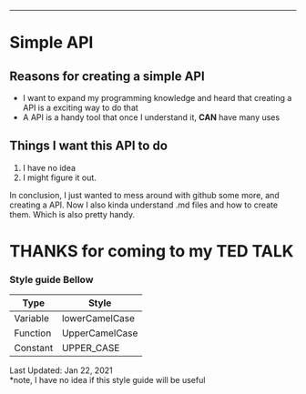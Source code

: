 _________________________________________________________________________
# Simple API

## Reasons for creating a simple API
- I want to expand my programming knowledge and heard that creating a API is a exciting way to do that
- A API is a handy tool that once I understand it, **CAN** have many uses

## Things I want this API to do
1. I have no idea
2. I might figure it out.

In conclusion, I just wanted to mess around with github some more, and creating a API. Now I also kinda understand .md files and how to create them. Which is also pretty handy.

# **THANKS** for coming to my TED TALK

### Style guide Bellow

Type | Style
-----|-----
Variable|lowerCamelCase
Function|UpperCamelCase
Constant|UPPER_CASE

Last Updated: Jan 22, 2021<br>
*note, I have no idea if this style guide will be useful